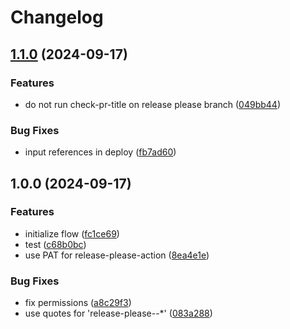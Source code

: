 # Changelog

## [1.1.0](https://github.com/avix133/cicd/compare/v1.0.0...v1.1.0) (2024-09-17)


### Features

* do not run check-pr-title on release please branch ([049bb44](https://github.com/avix133/cicd/commit/049bb44dff2699e1bb65f734bc54bc6c60db3258))


### Bug Fixes

* input references in deploy ([fb7ad60](https://github.com/avix133/cicd/commit/fb7ad60187acd008bb8779817f71d436017e34ba))

## 1.0.0 (2024-09-17)


### Features

* initialize flow ([fc1ce69](https://github.com/avix133/cicd/commit/fc1ce693b34b6f8c79f1944e6f93b965b5d8ae9f))
* test ([c68b0bc](https://github.com/avix133/cicd/commit/c68b0bc8bbd8332239cf782a72ce8ea0832567aa))
* use PAT for release-please-action ([8ea4e1e](https://github.com/avix133/cicd/commit/8ea4e1e20fa6c5c1ce81f98ab83d0c5306119f17))


### Bug Fixes

* fix permissions ([a8c29f3](https://github.com/avix133/cicd/commit/a8c29f3cc803016e7b5e4c7126b611b69826a507))
* use quotes for 'release-please--*' ([083a288](https://github.com/avix133/cicd/commit/083a288f527476b998c39ebe486ca9fdf420d4d7))
